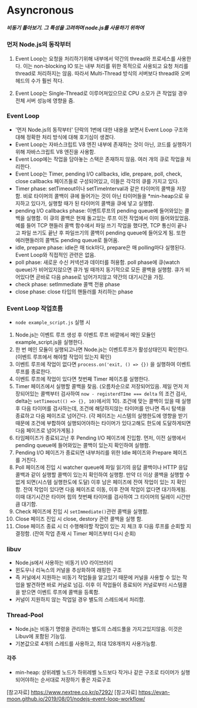 # Asyncronous

##### 비동기 톺아보기. 그 특성을 고려하며 node.js를 사용하기 위하여

### 먼저 Node.js의 동작부터

1.  Event Loop는 요청을 처리하기위해 내부에서 약간의 thread와 프로세스를 사용한다. 이는 non-blocking IO 또는 내부 처리를 위한 목적으로 사용되고 요청 처리를 thread로 처리하지는 않음. 따라서 Multi-Thread 방식의 서버보다 thread와 오버헤드의 수가 훨씬 적다.

2.  Event Loop는 Single-Thread로 이루어져있으므로 CPU 소모가 큰 작업일 경우 전체 서버 성능에 영향을 줌.

### Event Loop

- '먼저 Node.js의 동작부터' 단락의 1번에 대한 내용을 보면서 Event Loop 구조와 대해 정확한 처리 방식에 대해 호기심이 생겼다.
- Event Loop는 자바스크립트 V8 엔진 내부에 존재하는 것이 아닌, 코드를 실행하기 위해 자바스크립트 V8 엔진을 사용함.
- Event Loop에는 작업을 담아놓는 스택은 존재하지 않음. 여러 개의 큐로 작업을 처리한다.
- Event Loop는 Timer, pending I/O callbacks, idle, prepare, poll, check, close callbacks 페이즈들로 구성되어있고, 이들은 각각의 큐를 가지고 있다.
- Timer phase: setTimeout이나 setTimeInterval과 같은 타이머의 콜백을 저장함. 비로 타이머의 콜백이 큐에 들어가는 것이 아닌 타이머들을 \*min-heap으로 유지하고 있다가, 실행할 때가 된 타이머의 콜백을 큐에 넣고 실행함.
- pending I/O callbacks phase: 이벤트루프의 pending queue에 들어와있는 콜백을 실행함. 이 큐의 콜백은 현재 돌고있는 루프 이전 작업에서 이미 들어와있었음. 예를 들어 TCP 핸들러 콜백 함수에서 파일 쓰기 작업을 했다면, TCP 통신이 끝나고 파일 쓰기도 끝난 후 파일쓰기의 콜백이 pending queue에 들어오게 됨. 또한 에러핸들러의 콜백도 pending queue로 들어옴.
- idle, prepare phase: idle은 매 tick마다, prepare은 매 polling마다 실행된다. Event Loop와 직접적인 관련은 없음.
- poll phase: 새로운 수신 커넥션과 데이터를 허용함. poll phase에 큐(watch queue)가 비어있지않으면 큐가 빌 때까지 동기적으로 모든 콜백을 실행함. 큐가 비어있다면 곧바로 다음 phase로 넘어가지않고 약간의 대기시간을 가짐.
- check phase: setImmediate 콜백 전용 phase
- close phase: close 타입의 핸들러를 처리하는 phase

### Event Loop 작업흐름

- `node example_script.js` 실행 시

1. Node.js는 이벤트 루프 생성 후 이벤트 루프 바깥에서 메인 모듈인 example_script.js을 실행한다.
2. 한 번 메인 모듈이 실행되고나면 Node.js는 이벤트루프가 활성상태인지 확인한다. (이벤트 루프에서 해야할 작업이 있는지 확인)
3. 이벤트 루프에 작업이 없다면 `process.on('exit, () => {})` 을 실행하여 이벤트 루프를 종료한다.
4. 이벤트 루프에 작업이 있다면 첫번째 Timer 페이즈를 실행한다.
5. Timer 페이즈에서 실행할 콜백을 찾음. (오름차순으로 저장되어있음. 제일 먼저 저장되어있는 콜백부터 검사하여 `now - registerdTIme === delta` 의 조건 검사, delta는 `setTimeout(() => {}, 10)`에서의 10). 조건에 맞는 콜백이 있을 때 실행 후 다음 타이머를 검사하는데, 조건에 해당하지않는 타이머를 만나면 즉시 탐색을 종료하고 다음 페이즈로 넘어간다. (각 페이즈는 시스템의 실행한도에 영향을 받기때문에 조건에 부합하여 실행되어야하는 타이머가 있다고해도 한도에 도달하게되면 다음 페이즈로 넘어가게됨.)
6. 타임페이즈가 종료되고난 후 Pending I/O 페이즈에 진입함. 먼저, 이전 실행에서 pending queue에 들어와있는 콜백이 있는지 확인하여 실행함.
7. Pending I/O 페이즈가 종료되면 내부처리를 위한 Idle 페이즈와 Prepare 페이즈를 거친다.
8. Poll 페이즈에 진입 시 watcher queue에 파일 읽기의 응답 콜백이나 HTTP 응답 콜백과 같이 실행할 콜백이 있는지 확인하여 실행함. 만약 더 이상 콜백을 실행할 수 없게 되면(시스템 실행한도에 도달) 이후 남은 페이즈에 잔여 작업이 있는 지 확인함. 잔여 작업이 있다면 다음 페이즈로 이동, 이후 잔여 작업이 없다면 대기하게됨. 이때 대기시간은 타이머 힙의 첫번째 타이머를 검사하여 그 타이머의 딜레이 시간만큼 대기함.
9. Check 페이즈에 진입 시 `setImmediate()`관련 콜백을 실행함.
10. Close 페이즈 진입 시 close, destory 관련 콜백을 실행 함.
11. Close 페이즈 종료 시 더 수행해야할 작업이 있는 지 체크 후 다음 루프를 순회할 지 결정함. (잔여 작업 존재 시 Timer 페이즈부터 다시 순회)

### libuv

- Node.js에서 사용하는 비동기 I/O 라이브러리
- 윈도우나 리눅스의 커널을 추상화하여 래핑한 구조
- 즉 커널에서 지원하는 비동기 작업들을 알고있기 때문에 커널을 사용할 수 있는 작업을 발견하면 바로 커널로 넘김. 이후 이 작업들이 종료되어 커널로부터 시스템콜을 받으면 이벤트 루프에 콜백을 등록함.
- 커널이 지원하지 않는 작업일 경우 별도의 스레드에서 처리함.

### Thread-Pool

- Node.js는 비동기 명령을 관리하는 별도의 스레드풀을 가지고있지않음. 이것은 Libuv에 포함된 기능임.
- 기본값으로 4개의 스레드를 사용하고, 최대 128개까지 사용가능함.

#### 각주

- min-heap: 상위레벨 노드가 하위레벨 노드보다 작거나 같은 구조로 타이머가 실행되어야하는 순서대로 저장하기 좋은 자료구조

[참고자료] https://www.nextree.co.kr/p7292/
[참고자료] https://evan-moon.github.io/2019/08/01/nodejs-event-loop-workflow/
